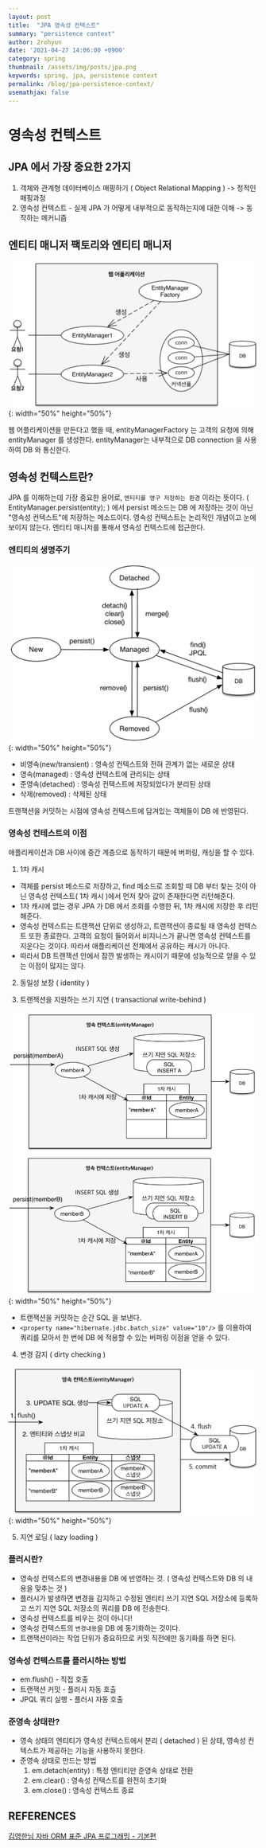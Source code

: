```yaml
---
layout: post
title:  "JPA 영속성 컨텍스트"
summary: "persistence context"
author: 2rohyun
date: '2021-04-27 14:06:00 +0900'
category: spring
thumbnail: /assets/img/posts/jpa.png
keywords: spring, jpa, persistence context
permalink: /blog/jpa-persistence-context/
usemathjax: false
---
```


# 영속성 컨텍스트

## JPA 에서 가장 중요한 2가지
1. 객체와 관계형 데이터베이스 매핑하기 ( Object Relational Mapping ) -> 정적인 매핑과정
2. 영속성 컨텍스트 - 실제 JPA 가 어떻게 내부적으로 동작하는지에 대한 이해 -> 동작하는 메커니즘

## 엔티티 매니저 팩토리와 엔티티 매니저
![entitymanager](/assets/img/posts/entitymanager.png){: width="50%" height="50%"}

웹 어플리케이션을 만든다고 했을 때, entityManagerFactory 는 고객의 요청에 의해 entityManager 를 생성한다. entityManager는 내부적으로 DB connection 을 사용하여 DB 와 통신한다.

## 영속성 컨텍스트란?
JPA 를 이해하는데 가장 중요한 용어로, `엔티티를 영구 저장하는 환경` 이라는 뜻이다. 
( EntityManager.persist(entity); ) 에서 persist 메소드는 DB 에 저장하는 것이 아닌 "영속성 컨텍스트"에 저장하는 메소드이다. 
영속성 컨텍스트는 논리적인 개념이고 눈에 보이지 않는다.
엔티티 매니저를 통해서 영속성 컨텍스트에 접근한다. 

### 엔티티의 생명주기 
![entitylifecycle](/assets/img/posts/entitylifecycle.png){: width="50%" height="50%"}
- 비영속(new/transient) : 영속성 컨텍스트와 전혀 관계가 없는 새로운 상태
- 영속(managed) : 영속성 컨텍스트에 관리되는 상태
- 준영속(detached) : 영속성 컨텍스트에 저장되었다가 분리된 상태
- 삭제(removed) : 삭제된 상태

트랜잭션을 커밋하는 시점에 영속성 컨텍스트에 담겨있는 객체들이 DB 에 반영된다.

### 영속성 컨테스트의 이점 
애플리케이션과 DB 사이에 중간 계층으로 동작하기 때문에 버퍼링, 캐싱을 할 수 있다.
1. 1차 캐시
 - 객체를 persist 메소드로 저장하고, find 메소드로 조회할 때 DB 부터 찾는 것이 아닌 영속성 컨텍스트( 1차 캐시 )에서 먼저 찾아 값이 존재한다면 리턴해준다.
 - 1차 캐시에 없는 경우 JPA 가 DB 에서 조회를 수행한 뒤, 1차 캐시에 저장한 후 리턴해준다.
 - 영속성 컨텍스트는 트랜잭션 단위로 생성하고, 트랜잭션이 종료될 때 영속성 컨텍스트 또한 종료한다. 고객의 요청이 들어와서 비지니스가 끝나면 영속성 컨텍스트를 지운다는 것이다. 따라서 애플리케이션 전체에서 공유하는 캐시가 아니다.
 - 따라서 DB 트랜잭션 안에서 잠깐 발생하는 캐시이기 때문에 성능적으로 얻을 수 있는 이점이 많지는 않다.

2. 동일성 보장 ( identity )

3. 트랜잭션을 지원하는 쓰기 지연 ( transactional write-behind )

 ![writebehind](/assets/img/posts/writebehind.png){: width="50%" height="50%"}
 - 트랜잭션을 커밋하는 순간 SQL 을 보낸다.
 - `<property name="hibernate.jdbc.batch_size" value="10"/>` 를 이용하여 쿼리를 모아서 한 번에 DB 에 적용할 수 있는 버퍼링 이점을 얻을 수 있다. 

4. 변경 감지 ( dirty checking )

  ![dirtychecking](/assets/img/posts/dirtychecking.png){: width="50%" height="50%"}

5. 지연 로딩 ( lazy loading )

### 플러시란?
 - 영속성 컨텍스트의 변경내용을 DB 에 반영하는 것. ( 영속성 컨텍스트와 DB 의 내용을 맞추는 것 )
 - 플러시가 발생하면 변경을 감지하고 수정된 엔티티 쓰기 지연 SQL 저장소에 등록하고 쓰기 지연 SQL 저장소의 쿼리를 DB 에 전송한다.
 - 영속성 컨텍스트를 비우는 것이 아니다!
 - 영속성 컨텍스트의 `변경내용`을 DB 에 동기화하는 것이다.
 - 트랜잭션이라는 작업 단위가 중요하므로 커밋 직전에만 동기화를 하면 된다. 

### 영속성 컨텍스트를 플러시하는 방법 
 - em.flush() - 직접 호출
 - 트랜잭션 커밋 - 플러시 자동 호출
 - JPQL 쿼리 실행 - 플러시 자동 호출

### 준영속 상태란?
 - 영속 상태의 엔티티가 영속성 컨텍스트에서 분리 ( detached ) 된 상태, 영속성 컨텍스트가 제공하는 기능을 사용하지 못한다.
 - 준영속 상태로 만드는 방법
   1. em.detach(entity) : 특정 엔티티만 준영속 상태로 전환
   2. em.clear() : 영속성 컨텍스트를 완전히 초기화
   3. em.close() : 영속성 컨텍스트 종료


## REFERENCES
[김영한님 자바 ORM 표준 JPA 프로그래밍 - 기본편](https://www.inflearn.com/course/ORM-JPA-Basic/lecture/21690?tab=curriculum)




